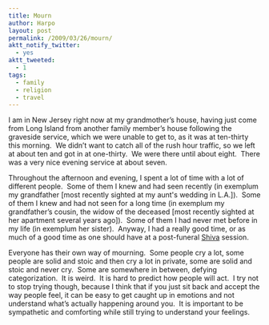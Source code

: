 ```yaml
---
title: Mourn
author: Harpo
layout: post
permalink: /2009/03/26/mourn/
aktt_notify_twitter:
  - yes
aktt_tweeted:
  - 1
tags:
  - family
  - religion
  - travel
---
```

I am in New Jersey right now at my grandmother&#8217;s house, having just come from Long Island from another family member&#8217;s house following the graveside service, which we were unable to get to, as it was at ten-thirty this morning.  We didn&#8217;t want to catch all of the rush hour traffic, so we left at about ten and got in at one-thirty.  We were there until about eight.  There was a very nice evening service at about seven.

Throughout the afternoon and evening, I spent a lot of time with a lot of different people.  Some of them I knew and had seen recently (in exemplum my grandfather [most recently sighted at my aunt's wedding in L.A.]).  Some of them I knew and had not seen for a long time (in exemplum my grandfather&#8217;s cousin, the widow of the deceased [most recently sighted at her apartment several years ago]).  Some of them I had never met before in my life (in exemplum her sister).  Anyway, I had a really good time, or as much of a good time as one should have at a post-funeral <a href="http://en.wikipedia.org/wiki/Shiva_(Judaism)" target="_blank">Shiva</a> session.

Everyone has their own way of mourning.  Some people cry a lot, some people are solid and stoic and then cry a lot in private, some are solid and stoic and never cry.  Some are somewhere in between, defying categorization.  It is weird.  It is hard to predict how people will act.  I try not to stop trying though, because I think that if you just sit back and accept the way people feel, it can be easy to get caught up in emotions and not understand what&#8217;s actually happening around you.  It is important to be sympathetic and comforting while still trying to understand your feelings.
